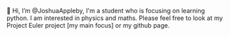 👋  Hi, I’m @JoshuaAppleby,
       I'm a student who is focusing on learning python.
       I am interested in physics and maths.
       Please feel free to look at my Project Euler project [my main focus] or my github page.
      
<!---
JoshuaAppleby/JoshuaAppleby is a ✨ special ✨ repository because its `README.md` (this file) appears on your GitHub profile.
You can click the Preview link to take a look at your changes.
--->
